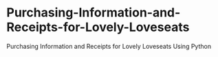 # Purchasing-Information-and-Receipts-for-Lovely-Loveseats
Purchasing Information and Receipts for Lovely Loveseats Using Python

